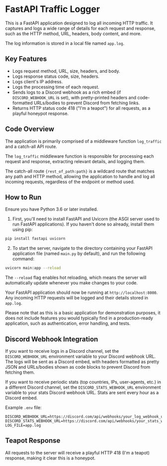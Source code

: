 # FastAPI Traffic Logger

This is a FastAPI application designed to log all incoming HTTP traffic. It captures and logs a wide range of details for each request and response, such as the HTTP method, URL, headers, body content, and more.

The log information is stored in a local file named `app.log`.

## Key Features

- Logs request method, URL, size, headers, and body.
- Logs response status code, size, headers.
- Logs client's IP address.
- Logs the processing time of each request.
- Sends logs to a Discord webhook as a rich embed (if `DISCORD_WEBHOOK_URL` is set), with pretty-printed headers and code-formatted URLs/bodies to prevent Discord from fetching links.
- Returns HTTP status code 418 ("I'm a teapot") for all requests, as a playful honeypot response.

## Code Overview

The application is primarily comprised of a middleware function `log_traffic` and a catch-all API route.

The `log_traffic` middleware function is responsible for processing each request and response, extracting relevant details, and logging them.

The catch-all route `{rest_of_path:path}` is a wildcard route that matches any path and HTTP method, allowing the application to handle and log all incoming requests, regardless of the endpoint or method used.

## How to Run

Ensure you have Python 3.6 or later installed.

1. First, you'll need to install FastAPI and Uvicorn (the ASGI server used to run FastAPI applications). If you haven't done so already, install them using pip:

```bash
pip install fastapi uvicorn
```

2. To start the server, navigate to the directory containing your FastAPI application file (named `main.py` by default), and run the following command:

```bash
uvicorn main:app --reload
```

The `--reload` flag enables hot reloading, which means the server will automatically update whenever you make changes to your code.

Your FastAPI application should now be running at `http://localhost:8000`. Any incoming HTTP requests will be logged and their details stored in `app.log`.

Please note that as this is a basic application for demonstration purposes, it does not include features you would typically find in a production-ready application, such as authentication, error handling, and tests.

## Discord Webhook Integration

If you want to receive logs in a Discord channel, set the `DISCORD_WEBHOOK_URL` environment variable to your Discord webhook URL. The logs will be sent as a Discord embed, with headers formatted as pretty JSON and URLs/bodies shown as code blocks to prevent Discord from fetching them.

If you want to receive periodic stats (top countries, IPs, user-agents, etc.) in a different Discord channel, set the `DISCORD_STATS_WEBHOOK_URL` environment variable to your stats Discord webhook URL. Stats are sent every hour as a Discord embed.

Example `.env` file:

```
DISCORD_WEBHOOK_URL=https://discord.com/api/webhooks/your_log_webhook_url_here
DISCORD_STATS_WEBHOOK_URL=https://discord.com/api/webhooks/your_stats_webhook_url_here
LOG_FILE=app.log
```

## Teapot Response

All requests to the server will receive a playful HTTP 418 (I'm a teapot) response, making it clear this is a honeypot.